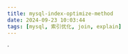 ```yaml
---
title: mysql-index-optimize-method
date: 2024-09-23 10:03:44
tags: [mysql, 索引优化, join, explain]
---
```

·